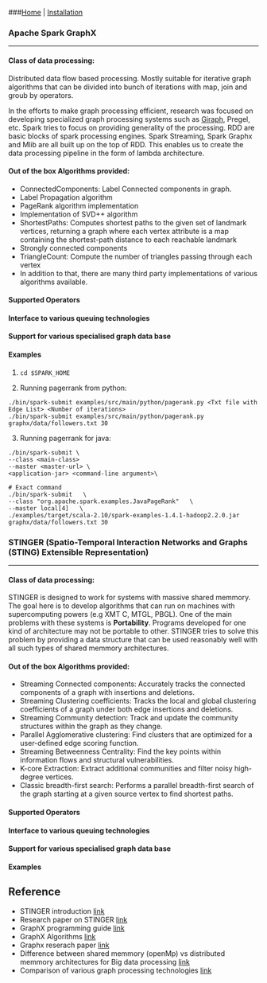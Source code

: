 ###[Home](README.md) | [Installation](installation.md)

### Apache Spark GraphX
-----------------------
#### Class of data processing:
Distributed data flow based processing. Mostly suitable for iterative graph algorithms that can be divided into bunch of iterations with map, join and groub by operators.

In the efforts to make graph processing efficient, research was focused on developing specialized graph processing systems such as [Giraph](http://giraph.apache.org/), Pregel, etc. Spark tries to focus on providing generality of the processing. RDD are basic blocks of spark processing engines. Spark Streaming, Spark Graphx and Mlib are all built up on the top of RDD. This enables us to create the data processing pipeline in the form of lambda architecture.

#### Out of the box Algorithms provided:
- ConnectedComponents: Label Connected components in graph. 
- Label Propagation algorithm
- PageRank algorithm implementation
- Implementation of SVD++ algorithm
- ShortestPaths: Computes shortest paths to the given set of landmark vertices, returning a graph where each vertex attribute is a map containing the shortest-path distance to each reachable landmark
- Strongly connected components
- TriangleCount: Compute the number of triangles passing through each vertex
- In addition to that, there are many third party implementations of various algorithms available.

#### Supported Operators
#### Interface to various queuing technologies 
#### Support for various specialised graph data base
#### Examples

1. `cd $SPARK_HOME`

2. Running pagerrank from python:
  ```
  ./bin/spark-submit examples/src/main/python/pagerank.py <Txt file with Edge List> <Number of iterations>
  ./bin/spark-submit examples/src/main/python/pagerank.py graphx/data/followers.txt 30
  ```
3. Running pagerrank for java:
  ```
  ./bin/spark-submit \
  --class <main-class>
  --master <master-url> \
  <application-jar> <command-line argument>\
 
  # Exact command
  ./bin/spark-submit   \
  --class "org.apache.spark.examples.JavaPageRank"   \
  --master local[4]   \
  ./examples/target/scala-2.10/spark-examples-1.4.1-hadoop2.2.0.jar graphx/data/followers.txt 30
  ```

### STINGER (Spatio-Temporal Interaction Networks and Graphs (STING) Extensible Representation)
-----------------------------------------------------------------------------------------------
#### Class of data processing:
STINGER is designed to work for systems with massive shared memmory. The goal here is to develop algorithms that can run on machines with supercomputing powers (e.g XMT C, MTGL, PBGL). One of the main problems with these systems is **Portability**. Programs developed for one kind of architecture may not be portable to other. STINGER tries to solve this problem by providing a data structure that can be used reasonably well with all such types of shared memmory architectures.

#### Out of the box Algorithms provided:
- Streaming Connected components: Accurately tracks the connected components of a graph with insertions and deletions.
- Streaming Clustering coefficients: Tracks the local and global clustering coefficients of a graph under both edge insertions and deletions.
- Streaming Community detection: Track and update the community structures within the graph as they change.
- Parallel Agglomerative clustering: Find clusters that are optimized for a user-defined edge scoring function.
- Streaming Betweenness Centrality: Find the key points within information flows and structural vulnerabilities.
- K-core Extraction: Extract additional communities and filter noisy high-degree vertices.
- Classic breadth-first search: Performs a parallel breadth-first search of the graph starting at a given source vertex to find shortest paths.

#### Supported Operators
#### Interface to various queuing technologies 
#### Support for various specialised graph data base
#### Examples

Reference
---------
- STINGER introduction [link](http://www.stingergraph.com/index.php?id=introduction)
- Research paper on STINGER [link](http://cass-mt.pnnl.gov/docs/pubs/pnnlgeorgiatechsandiastinger-u.pdf)
- GraphX programming guide [link](http://spark.apache.org/docs/latest/graphx-programming-guide.html#graph-operators)
- GraphX Algorithms [link](http://spark.apache.org/docs/latest/api/scala/index.html#org.apache.spark.graphx.lib.package)
- Graphx reserach paper [link](https://amplab.cs.berkeley.edu/wp-content/uploads/2014/09/graphx.pdf)
- Difference between shared memmory (openMp) vs distributed memmory architectures for Big data processing [link](http://www.quora.com/What-are-the-advantages-of-Hadoop-over-openMP)
- Comparison of various graph processing technologies [link](http://www.stingergraph.com/data/uploads/papers/ppaa2014.pdf)

